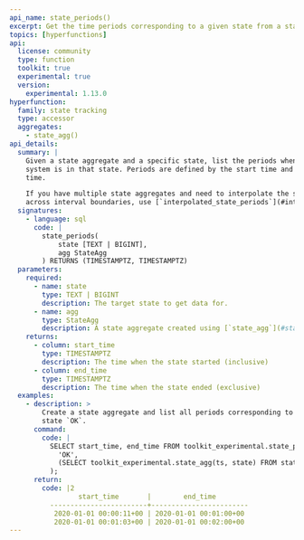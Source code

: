 ```yaml
---
api_name: state_periods()
excerpt: Get the time periods corresponding to a given state from a state aggregate
topics: [hyperfunctions]
api:
  license: community
  type: function
  toolkit: true
  experimental: true
  version:
    experimental: 1.13.0
hyperfunction:
  family: state tracking
  type: accessor
  aggregates:
    - state_agg()
api_details:
  summary: |
    Given a state aggregate and a specific state, list the periods when the
    system is in that state. Periods are defined by the start time and end
    time.

    If you have multiple state aggregates and need to interpolate the state
    across interval boundaries, use [`interpolated_state_periods`](#interpolated_state_periods).
  signatures:
    - language: sql
      code: |
        state_periods(
            state [TEXT | BIGINT],
            agg StateAgg
        ) RETURNS (TIMESTAMPTZ, TIMESTAMPTZ)
  parameters:
    required:
      - name: state
        type: TEXT | BIGINT
        description: The target state to get data for.
      - name: agg
        type: StateAgg
        description: A state aggregate created using [`state_agg`](#state_agg).
    returns:
      - column: start_time
        type: TIMESTAMPTZ
        description: The time when the state started (inclusive)
      - column: end_time
        type: TIMESTAMPTZ
        description: The time when the state ended (exclusive)
  examples:
    - description: >
        Create a state aggregate and list all periods corresponding to the
        state `OK`.
      command:
        code: |
          SELECT start_time, end_time FROM toolkit_experimental.state_periods(
            'OK',
            (SELECT toolkit_experimental.state_agg(ts, state) FROM states_test)
          );
      return:
        code: |2
                 start_time       |        end_time
          ------------------------+------------------------
           2020-01-01 00:00:11+00 | 2020-01-01 00:01:00+00
           2020-01-01 00:01:03+00 | 2020-01-01 00:02:00+00
---
```


